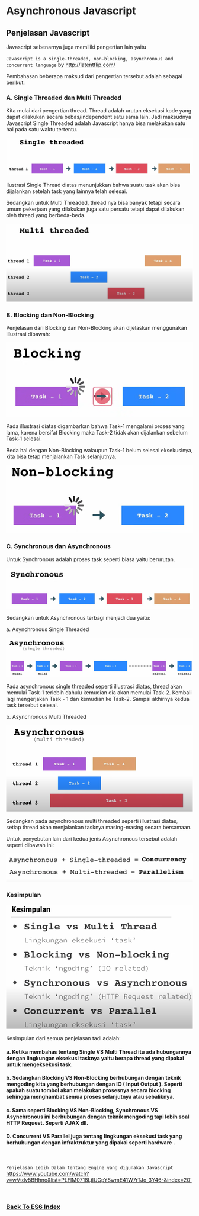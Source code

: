 # Asynchronous Javascript

## Penjelasan Javascript

Javascript sebenarnya juga memiliki pengertian lain yaitu

`Javascript is a single-threaded, non-blocking, asynchronous and concurrent language`  by http://latentflip.com/

Pembahasan beberapa maksud dari pengertian tersebut adalah sebagai berikut:

### A. Single Threaded dan Multi Threaded

Kita mulai dari pengertian thread. Thread adalah urutan eksekusi kode yang dapat dilakukan secara bebas/independent satu sama lain. Jadi maksudnya Javascript Single Threaded adalah Javascript hanya bisa melakukan satu hal pada satu waktu tertentu.

![Single Thread](images/single-thread.PNG)

Ilustrasi Single Thread diatas menunjukkan bahwa suatu task akan bisa dijalankan setelah task yang lainnya telah selesai.

Sedangkan untuk Multi Threaded, thread nya bisa banyak tetapi secara umum pekerjaan yang dilakukan juga satu persatu tetapi dapat dilakukan oleh thread yang berbeda-beda.

![Multi Thread](images/multi-thread.PNG)

### B. Blocking dan Non-Blocking

Penjelasan dari Blocking dan Non-Blocking akan dijelaskan menggunakan illustrasi dibawah: 

![Blocking](images/blocking.PNG)

Pada illustrasi diatas digambarkan bahwa Task-1 mengalami proses yang lama, karena bersifat Blocking maka Task-2 tidak akan dijalankan sebelum Task-1 selesai.

Beda hal dengan Non-Blocking walaupun Task-1 belum selesai eksekusinya, kita bisa tetap menjalankan Task selanjutnya.

![Non-Blocking](images/non-blocking.PNG)

### C. Synchronous dan Asynchronous

Untuk Synchronous adalah proses task seperti biasa yaitu berurutan.

![Synchronous](images/synchronous.PNG)

Sedangkan untuk Asynchronous terbagi menjadi dua yaitu:

a. Asynchronous Single Threaded

![Asynchronous Single Threaded](images/asynchronous-single-threaded.PNG)

Pada asynchronous single threaded seperti illustrasi diatas, thread akan memulai Task-1 terlebih dahulu kemudian dia akan memulai Task-2. Kembali lagi mengerjakan Task - 1 dan kemudian ke Task-2. Sampai akhirnya kedua task tersebut selesai.

b. Asynchronous Multi Threaded

![Asynchronous Multi Threaded](images/asynchronous-multi-threaded.PNG)

Sedangkan pada asynchronous multi threaded seperti illustrasi diatas, setiap thread akan menjalankan tasknya masing-masing secara bersamaan.

Untuk penyebutan lain dari kedua jenis Asynchronous tersebut adalah seperti dibawah ini:

![Asynchronous Naming](images/asynchronous-naming.PNG)

### Kesimpulan

![Conclusion](images/conclusion-of-javascript-definition.PNG)

Kesimpulan dari semua penjelasan tadi adalah:  
#### a. Ketika membahas tentang Single VS Multi Thread itu ada hubungannya dengan lingkungan eksekusi tasknya yaitu berapa thread yang dipakai untuk mengeksekusi task. 
 
#### b. Sedangkan Blocking VS Non-Blocking berhubungan dengan teknik mengoding kita yang berhubungan dengan IO ( Input Output ). Seperti apakah suatu tombol akan melakukan prosesnya secara blocking sehingga menghambat semua proses selanjutnya atau sebaliknya.

#### c. Sama seperti Blocking VS Non-Blocking, Synchronous VS Asynchronous ini berhubungan dengan teknik mengoding tapi lebih soal HTTP Request. Seperti AJAX dll.

#### D. Concurrent VS Parallel juga tentang lingkungan eksekusi task yang berhubungan dengan infraktruktur yang dipakai seperti hardware .  
<br />

`Penjelasan Lebih Dalam tentang Engine yang digunakan Javascript`
https://www.youtube.com/watch?v=wVtdv5BHhno&list=PLFIM0718LjIUGpY8wmE41W7rTJo_3Y46-&index=20`

<br />  
 
### [Back To ES6 Index](./README.md)